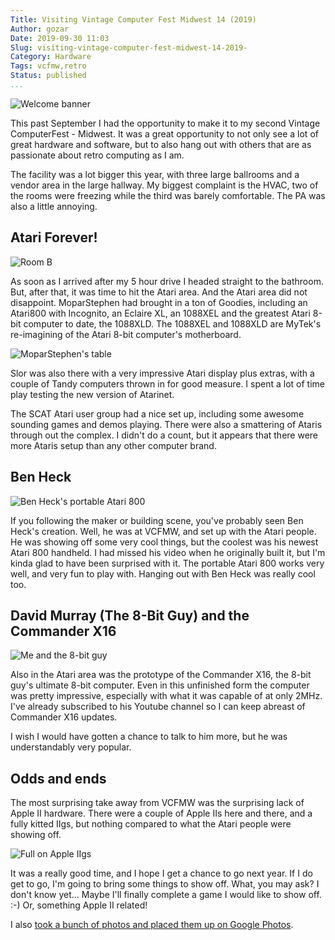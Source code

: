 ```yaml
---
Title: Visiting Vintage Computer Fest Midwest 14 (2019)
Author: gozar
Date: 2019-09-30 11:03
Slug: visiting-vintage-computer-fest-midwest-14-2019-
Category: Hardware
Tags: vcfmw,retro
Status: published 
...
```


![Welcome banner](https://cdn.gtia.com/pics/2019/WelcomeBanner-2019-10-01-800x.jpeg)

This past September I had the opportunity to make it to my second Vintage ComputerFest - Midwest. It was a great opportunity to not only see a lot of great hardware and software, but to also hang out with others that are as passionate about retro computing as I am.

The facility was a lot bigger this year, with three large ballrooms and a vendor area in the large hallway. My biggest complaint is the HVAC, two of the rooms were freezing while the third was barely comfortable. The PA was also a little annoying. 

## Atari Forever!

![Room B](https://cdn.gtia.com/pics/2019/RoomB-2019-10-01-800x.jpeg)

As soon as I arrived after my 5 hour drive I headed straight to the bathroom. But, after that, it was time to hit the Atari area. And the Atari area did not disappoint. MoparStephen had brought in a ton of Goodies, including an Atari800 with Incognito, an Eclaire XL, an 1088XEL and the greatest Atari 8-bit computer to date, the 1088XLD. The 1088XEL and 1088XLD are MyTek's re-imagining of the Atari 8-bit computer's motherboard.

![MoparStephen's table](https://cdn.gtia.com/pics/2019/MoparStephenAtari-2019-10-01-800x.jpeg)

Slor was also there with a very impressive Atari display plus extras, with a couple of Tandy computers thrown in for good measure. I spent a lot of time play testing the new version of Atarinet. 

The SCAT Atari user group had a nice set up, including some awesome sounding games and demos playing. There were also a smattering of Ataris through out the complex. I didn't do a count, but it appears that there were more Ataris setup than any other computer brand.

## Ben Heck

![Ben Heck's portable Atari 800](https://cdn.gtia.com/pics/2019/BenHeckPortable800-2019-10-01-800x.jpeg)

If you following the maker or building scene, you've probably seen Ben Heck's creation. Well, he was at VCFMW, and set up with the Atari people. He was showing off some very cool things, but the coolest was his newest Atari 800 handheld. I had missed his video when he originally built it, but I'm kinda glad to have been surprised with it. The portable Atari 800 works very well, and very fun to play with. Hanging out with Ben Heck was really cool too.

## David Murray (The 8-Bit Guy) and the Commander X16

![Me and the 8-bit guy](https://cdn.gtia.com/pics/2019/MeAndThe8BitGuy-2019-10-01-800x.jpeg)

Also in the Atari area was the prototype of the Commander X16, the 8-bit guy's ultimate 8-bit computer. Even in this unfinished form the computer was pretty impressive, especially with what it was capable of at only 2MHz. I've already subscribed to his Youtube channel so I can keep abreast of Commander X16 updates.

I wish I would have gotten a chance to talk to him more, but he was understandably very popular. 

## Odds and ends

The most surprising take away from VCFMW was the surprising lack of Apple II hardware. There were a couple of Apple IIs here and there, and a fully kitted IIgs, but nothing compared to what the Atari people were showing off. 

![Full on Apple IIgs](https://cdn.gtia.com/pics/2019/IIgs-2019-10-01-800x.jpeg)

It was a really good time, and I hope I get a chance to go next year. If I do get to go, I'm going to bring some things to show off. What, you may ask? I don't know yet... Maybe I'll finally complete a game I would like to show off. :-) Or, something Apple II related!

I also [took a bunch of photos and placed them up on Google Photos](https://photos.app.goo.gl/iR3Gd2Wb13TtUQqP6).
